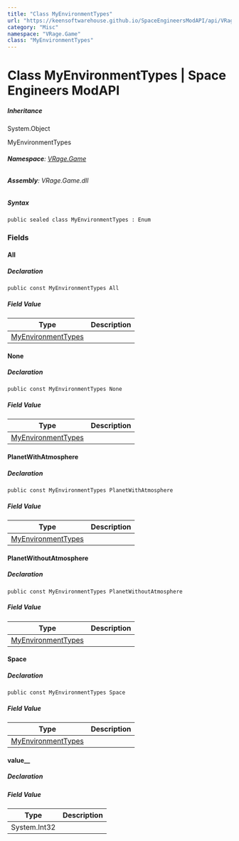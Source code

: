 ```yaml
---
title: "Class MyEnvironmentTypes"
url: "https://keensoftwarehouse.github.io/SpaceEngineersModAPI/api/VRage.Game.MyEnvironmentTypes.html"
category: "Misc"
namespace: "VRage.Game"
class: "MyEnvironmentTypes"
---
```


# Class MyEnvironmentTypes | Space Engineers ModAPI

##### Inheritance

System.Object

MyEnvironmentTypes

###### **Namespace**: [VRage.Game](https://keensoftwarehouse.github.io/SpaceEngineersModAPI/api/VRage.Game.html)

###### **Assembly**: VRage.Game.dll

##### Syntax

```
public sealed class MyEnvironmentTypes : Enum
```

### Fields

#### All

##### Declaration

```
public const MyEnvironmentTypes All
```

##### Field Value

| Type | Description |
| --- | --- |
| [MyEnvironmentTypes](https://keensoftwarehouse.github.io/SpaceEngineersModAPI/api/VRage.Game.MyEnvironmentTypes.html) |     |

#### None

##### Declaration

```
public const MyEnvironmentTypes None
```

##### Field Value

| Type | Description |
| --- | --- |
| [MyEnvironmentTypes](https://keensoftwarehouse.github.io/SpaceEngineersModAPI/api/VRage.Game.MyEnvironmentTypes.html) |     |

#### PlanetWithAtmosphere

##### Declaration

```
public const MyEnvironmentTypes PlanetWithAtmosphere
```

##### Field Value

| Type | Description |
| --- | --- |
| [MyEnvironmentTypes](https://keensoftwarehouse.github.io/SpaceEngineersModAPI/api/VRage.Game.MyEnvironmentTypes.html) |     |

#### PlanetWithoutAtmosphere

##### Declaration

```
public const MyEnvironmentTypes PlanetWithoutAtmosphere
```

##### Field Value

| Type | Description |
| --- | --- |
| [MyEnvironmentTypes](https://keensoftwarehouse.github.io/SpaceEngineersModAPI/api/VRage.Game.MyEnvironmentTypes.html) |     |

#### Space

##### Declaration

```
public const MyEnvironmentTypes Space
```

##### Field Value

| Type | Description |
| --- | --- |
| [MyEnvironmentTypes](https://keensoftwarehouse.github.io/SpaceEngineersModAPI/api/VRage.Game.MyEnvironmentTypes.html) |     |

#### value\_\_

##### Declaration

##### Field Value

| Type | Description |
| --- | --- |
| System.Int32 |     |